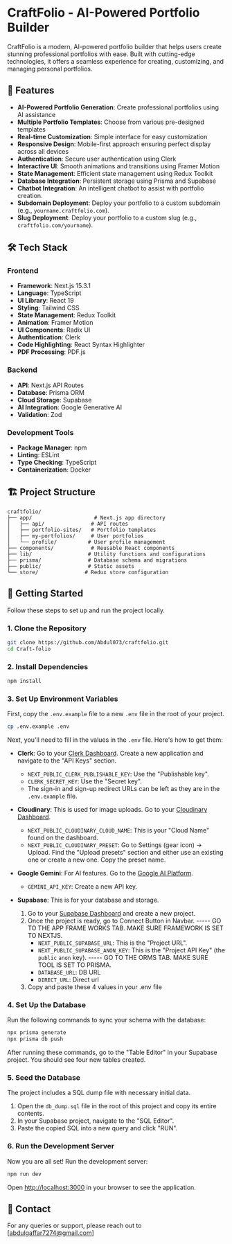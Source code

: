 # CraftFolio - AI-Powered Portfolio Builder

CraftFolio is a modern, AI-powered portfolio builder that helps users create stunning professional portfolios with ease. Built with cutting-edge technologies, it offers a seamless experience for creating, customizing, and managing personal portfolios.

## 🚀 Features

- **AI-Powered Portfolio Generation**: Create professional portfolios using AI assistance
- **Multiple Portfolio Templates**: Choose from various pre-designed templates
- **Real-time Customization**: Simple interface for easy customization
- **Responsive Design**: Mobile-first approach ensuring perfect display across all devices
- **Authentication**: Secure user authentication using Clerk
- **Interactive UI**: Smooth animations and transitions using Framer Motion
- **State Management**: Efficient state management using Redux Toolkit
- **Database Integration**: Persistent storage using Prisma and Supabase
- **Chatbot Integration**: An intelligent chatbot to assist with portfolio creation.
- **Subdomain Deployment**: Deploy your portfolio to a custom subdomain (e.g., `yourname.craftfolio.com`).
- **Slug Deployment**: Deploy your portfolio to a custom slug (e.g., `craftfolio.com/yourname`).

## 🛠️ Tech Stack

### Frontend

- **Framework**: Next.js 15.3.1
- **Language**: TypeScript
- **UI Library**: React 19
- **Styling**: Tailwind CSS
- **State Management**: Redux Toolkit
- **Animation**: Framer Motion
- **UI Components**: Radix UI
- **Authentication**: Clerk
- **Code Highlighting**: React Syntax Highlighter
- **PDF Processing**: PDF.js

### Backend

- **API**: Next.js API Routes
- **Database**: Prisma ORM
- **Cloud Storage**: Supabase
- **AI Integration**: Google Generative AI
- **Validation**: Zod

### Development Tools

- **Package Manager**: npm
- **Linting**: ESLint
- **Type Checking**: TypeScript
- **Containerization**: Docker

## 🏗️ Project Structure

```
craftfolio/
├── app/                    # Next.js app directory
│   ├── api/               # API routes
│   ├── portfolio-sites/   # Portfolio templates
│   ├── my-portfolios/     # User portfolios
│   └── profile/          # User profile management
├── components/            # Reusable React components
├── lib/                  # Utility functions and configurations
├── prisma/               # Database schema and migrations
├── public/               # Static assets
└── store/               # Redux store configuration
```

## 🚀 Getting Started

Follow these steps to set up and run the project locally.

### 1. Clone the Repository

```bash
git clone https://github.com/Abdul073/craftfolio.git
cd Craft-folio
```

### 2. Install Dependencies

```bash
npm install
```

### 3. Set Up Environment Variables

First, copy the `.env.example` file to a new `.env` file in the root of your project.

```bash
cp .env.example .env
```

Next, you'll need to fill in the values in the `.env` file. Here's how to get them:

- **Clerk**: Go to your [Clerk Dashboard](https://dashboard.clerk.com/). Create a new application and navigate to the "API Keys" section.

  - `NEXT_PUBLIC_CLERK_PUBLISHABLE_KEY`: Use the "Publishable key".
  - `CLERK_SECRET_KEY`: Use the "Secret key".
  - The sign-in and sign-up redirect URLs can be left as they are in the `.env.example` file.

- **Cloudinary**: This is used for image uploads. Go to your [Cloudinary Dashboard](https://cloudinary.com/console).

  - `NEXT_PUBLIC_CLOUDINARY_CLOUD_NAME`: This is your "Cloud Name" found on the dashboard.
  - `NEXT_PUBLIC_CLOUDINARY_PRESET`: Go to Settings (gear icon) -> Upload. Find the "Upload presets" section and either use an existing one or create a new one. Copy the preset name.

- **Google Gemini**: For AI features. Go to the [Google AI Platform](https://makersuite.google.com/app/apikey).

  - `GEMINI_API_KEY`: Create a new API key.

- **Supabase**: This is for your database and storage.
  1.  Go to your [Supabase Dashboard](https://app.supabase.io/) and create a new project.
  2.  Once the project is ready, go to Connect Button in Navbar.
      ----- GO TO THE APP FRAME WORKS TAB. MAKE SURE FRAMEWORK IS SET TO NEXTJS.
      - `NEXT_PUBLIC_SUPABASE_URL`: This is the "Project URL".
      - `NEXT_PUBLIC_SUPABASE_ANON_KEY`: This is the "Project API Key" (the `public` `anon` key).
        ----- GO TO THE ORMS TAB. MAKE SURE TOOL IS SET TO PRISMA.
      - `DATABASE_URL`: DB URL
      - `DIRECT_URL`: Direct url
  3.  Copy and paste these 4 values in your .env file

### 4. Set Up the Database

Run the following commands to sync your schema with the database:

```bash
npx prisma generate
npx prisma db push
```

After running these commands, go to the "Table Editor" in your Supabase project. You should see four new tables created.

### 5. Seed the Database

The project includes a SQL dump file with necessary initial data.

1.  Open the `db_dump.sql` file in the root of this project and copy its entire contents.
2.  In your Supabase project, navigate to the "SQL Editor".
3.  Paste the copied SQL into a new query and click "RUN".

### 6. Run the Development Server

Now you are all set! Run the development server:

```bash
npm run dev
```

Open [http://localhost:3000](http://localhost:3000) in your browser to see the application.

## 📧 Contact

For any queries or support, please reach out to [abdulgaffar7274@gmail.com]
